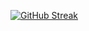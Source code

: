 [![GitHub Streak](https://github-readme-streak-stats.herokuapp.com?user=its-divyanshu-raj&theme=highcontrast&hide_border=true&date_format=M%20j%5B%2C%20Y%5D)](https://git.io/streak-stats)
